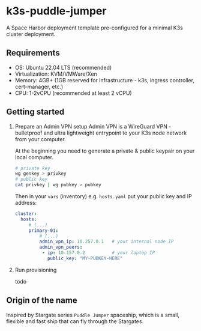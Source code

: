 k3s-puddle-jumper
=================

A Space Harbor deployment template pre-configured for a minimal K3s cluster deployment.

Requirements
------------

- OS: Ubuntu 22.04 LTS (recommended)
- Virtualization: KVM/VMWare/Xen
- Memory: 4GB+ (1GB reserved for infrastructure - k3s, ingress controller, cert-manager, etc.)
- CPU: 1-2vCPU (recommended at least 2 vCPU)

Getting started
---------------

1. Prepare an Admin VPN setup
   Admin VPN is a WireGuard VPN - bulletproof and ultra lightweight entrypoint to your K3s node network from your computer.

   At the beginning you need to generate a private & public keypair on your local computer.

   ```bash
   # private key
   wg genkey > privkey
   # public key
   cat privkey | wg pubkey > pubkey
   ```
   
   Then in your `vars` (inventory) e.g. `hosts.yaml` put your public key and IP address:

   ```yaml
   cluster:
     hosts:
        # (...)
        primary-01:
            # (...)
            admin_vpn_ip: 10.257.0.1   # your internal node IP
            admin_vpn_peers:
             - ip: 10.157.0.2          # your laptop IP
               public_key: "MY-PUBKEY-HERE"
   ```

2. Run provisioning

   todo


Origin of the name
------------------

Inspired by Stargate series `Puddle Jumper` spaceship, which is a small, flexible and fast ship that can fly through the Stargates.

